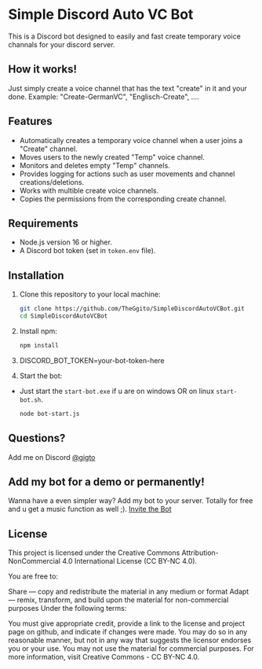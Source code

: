 # Simple Discord Auto VC Bot

This is a Discord bot designed to easily and fast create temporary voice channals for your discord server.

## How it works!
Just simply create a voice channel that has the text "create" in it and your done. Example: "Create-GermanVC", "Englisch-Create", ....

## Features

- Automatically creates a temporary voice channel when a user joins a "Create" channel.
- Moves users to the newly created "Temp" voice channel.
- Monitors and deletes empty "Temp" channels.
- Provides logging for actions such as user movements and channel creations/deletions.
- Works with multible create voice channels.
- Copies the permissions from the corresponding create channel.

## Requirements

- Node.js version 16 or higher.
- A Discord bot token (set in `token.env` file).

## Installation

1. Clone this repository to your local machine:
   ```bash
   git clone https://github.com/TheGgito/SimpleDiscordAutoVCBot.git
   cd SimpleDiscordAutoVCBot
2. Install npm:
   ```bash 
   npm install
3. DISCORD_BOT_TOKEN=your-bot-token-here
   
4. Start the bot:
- Just start the `start-bot.exe` if u are on windows OR on linux `start-bot.sh`.
   ```bash
   node bot-start.js

## Questions?
Add me on Discord [@gigto](https://discord.com/users/168467807409930240)

## Add my bot for a demo or permanently!
Wanna have a even simpler way? Add my bot to your server. Totally for free and u get a music function as well ;). [Invite the Bot](https://discord.com/oauth2/authorize?client_id=1200573679738830868&permissions=277083450689&scope=bot%20applications.commands)

## License
This project is licensed under the Creative Commons Attribution-NonCommercial 4.0 International License (CC BY-NC 4.0).

You are free to:

Share — copy and redistribute the material in any medium or format
Adapt — remix, transform, and build upon the material for non-commercial purposes
Under the following terms:

You must give appropriate credit, provide a link to the license and project page on github, and indicate if changes were made. You may do so in any reasonable manner, but not in any way that suggests the licensor endorses you or your use.
You may not use the material for commercial purposes.
For more information, visit Creative Commons - CC BY-NC 4.0.
